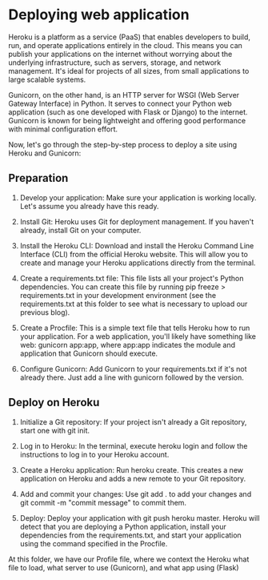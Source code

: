 # Deploying web application

Heroku is a platform as a service (PaaS) that enables developers to build, run, and operate applications entirely in the cloud. This means you can publish your applications on the internet without worrying about the underlying infrastructure, such as servers, storage, and network management. It's ideal for projects of all sizes, from small applications to large scalable systems.

Gunicorn, on the other hand, is an HTTP server for WSGI (Web Server Gateway Interface) in Python. It serves to connect your Python web application (such as one developed with Flask or Django) to the internet. Gunicorn is known for being lightweight and offering good performance with minimal configuration effort.

Now, let's go through the step-by-step process to deploy a site using Heroku and Gunicorn:

## Preparation
1. Develop your application: Make sure your application is working locally. Let's assume you already have this ready.

2. Install Git: Heroku uses Git for deployment management. If you haven't already, install Git on your computer.

3. Install the Heroku CLI: Download and install the Heroku Command Line Interface (CLI) from the official Heroku website. This will allow you to create and manage your Heroku applications directly from the terminal.

4. Create a requirements.txt file: This file lists all your project's Python dependencies. You can create this file by running pip freeze > requirements.txt in your development environment (see the requirements.txt at this folder to see what is necessary to upload our previous blog).

5. Create a Procfile: This is a simple text file that tells Heroku how to run your application. For a web application, you'll likely have something like web: gunicorn app:app, where app:app indicates the module and application that Gunicorn should execute.

6. Configure Gunicorn: Add Gunicorn to your requirements.txt if it's not already there. Just add a line with gunicorn followed by the version.


## Deploy on Heroku
1. Initialize a Git repository: If your project isn't already a Git repository, start one with git init.

2. Log in to Heroku: In the terminal, execute heroku login and follow the instructions to log in to your Heroku account.

3. Create a Heroku application: Run heroku create. This creates a new application on Heroku and adds a new remote to your Git repository.

4. Add and commit your changes: Use git add . to add your changes and git commit -m "commit message" to commit them.

5. Deploy: Deploy your application with git push heroku master. Heroku will detect that you are deploying a Python application, install your dependencies from the requirements.txt, and start your application using the command specified in the Procfile.


At this folder, we have our Profile file, where we context the Heroku what file to load, what server to use (Gunicorn), and what app using (Flask)
